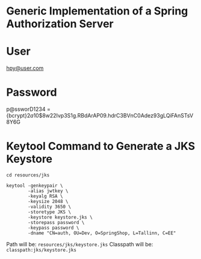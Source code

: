# Generic Implementation of a Spring Authorization Server

# User
hpy@user.com
# Password
p@ssworD1234 = {bcrypt}$2a$10$8w22Ivp3S1g.RBdArAP09.hdrC3BVnC0Adez93gLQiFAnSTsV8Y6G

# Keytool Command to Generate a JKS Keystore
`cd resources/jks`
```
keytool -genkeypair \
        -alias jwtkey \
        -keyalg RSA \
        -keysize 2048 \
        -validity 3650 \
        -storetype JKS \
        -keystore keystore.jks \
        -storepass password \
        -keypass password \
        -dname "CN=auth, OU=Dev, O=SpringShop, L=Tallinn, C=EE"
```
Path will be: `resources/jks/keystore.jks`
Classpath will be: `classpath:jks/keystore.jks`